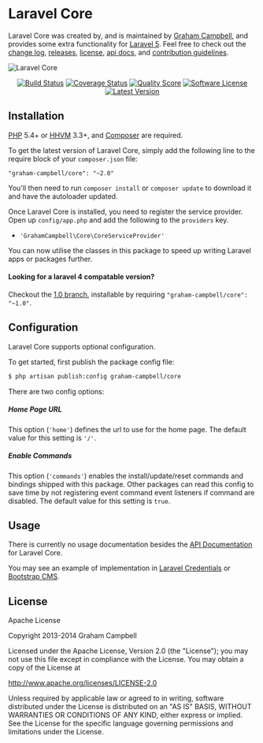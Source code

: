 Laravel Core
============

Laravel Core was created by, and is maintained by [Graham Campbell](https://github.com/GrahamCampbell), and provides some extra functionality for [Laravel 5](http://laravel.com). Feel free to check out the [change log](CHANGELOG.md), [releases](https://github.com/GrahamCampbell/Laravel-Core/releases), [license](LICENSE.md), [api docs](http://docs.grahamjcampbell.co.uk), and [contribution guidelines](CONTRIBUTING.md).

![Laravel Core](https://cloud.githubusercontent.com/assets/2829600/4432284/a987fd4a-468c-11e4-814b-f0d09118089c.PNG)

<p align="center">
<a href="https://travis-ci.org/GrahamCampbell/Laravel-Core"><img src="https://img.shields.io/travis/GrahamCampbell/Laravel-Core/master.svg?style=flat-square" alt="Build Status"></img></a>
<a href="https://scrutinizer-ci.com/g/GrahamCampbell/Laravel-Core/code-structure"><img src="https://img.shields.io/scrutinizer/coverage/g/GrahamCampbell/Laravel-Core.svg?style=flat-square" alt="Coverage Status"></img></a>
<a href="https://scrutinizer-ci.com/g/GrahamCampbell/Laravel-Core"><img src="https://img.shields.io/scrutinizer/g/GrahamCampbell/Laravel-Core.svg?style=flat-square" alt="Quality Score"></img></a>
<a href="LICENSE.md"><img src="https://img.shields.io/badge/license-Apache%202.0-brightgreen.svg?style=flat-square" alt="Software License"></img></a>
<a href="https://github.com/GrahamCampbell/Laravel-Core/releases"><img src="https://img.shields.io/github/release/GrahamCampbell/Laravel-Core.svg?style=flat-square" alt="Latest Version"></img></a>
</p>


## Installation

[PHP](https://php.net) 5.4+ or [HHVM](http://hhvm.com) 3.3+, and [Composer](https://getcomposer.org) are required.

To get the latest version of Laravel Core, simply add the following line to the require block of your `composer.json` file:

```
"graham-campbell/core": "~2.0"
```

You'll then need to run `composer install` or `composer update` to download it and have the autoloader updated.

Once Laravel Core is installed, you need to register the service provider. Open up `config/app.php` and add the following to the `providers` key.

* `'GrahamCampbell\Core\CoreServiceProvider'`

You can now utilise the classes in this package to speed up writing Laravel apps or packages further.

#### Looking for a laravel 4 compatable version?

Checkout the [1.0 branch](https://github.com/GrahamCampbell/Laravel-Core/tree/1.0), installable by requiring `"graham-campbell/core": "~1.0"`.


## Configuration

Laravel Core supports optional configuration.

To get started, first publish the package config file:

```bash
$ php artisan publish:config graham-campbell/core
```

There are two config options:

##### Home Page URL

This option (`'home'`) defines the url to use for the home page. The default value for this setting is `'/'`.

##### Enable Commands

This option (`'commands'`) enables the install/update/reset commands and bindings shipped with this package. Other packages can read this config to save time by not registering event command event listeners if command are disabled. The default value for this setting is `true`.


## Usage

There is currently no usage documentation besides the [API Documentation](http://docs.grahamjcampbell.co.uk) for Laravel Core.

You may see an example of implementation in [Laravel Credentials](https://github.com/GrahamCampbell/Laravel-Credentials) or [Bootstrap CMS](https://github.com/GrahamCampbell/Bootstrap-CMS).


## License

Apache License

Copyright 2013-2014 Graham Campbell

Licensed under the Apache License, Version 2.0 (the "License");
you may not use this file except in compliance with the License.
You may obtain a copy of the License at

 http://www.apache.org/licenses/LICENSE-2.0

Unless required by applicable law or agreed to in writing, software
distributed under the License is distributed on an "AS IS" BASIS,
WITHOUT WARRANTIES OR CONDITIONS OF ANY KIND, either express or implied.
See the License for the specific language governing permissions and
limitations under the License.
